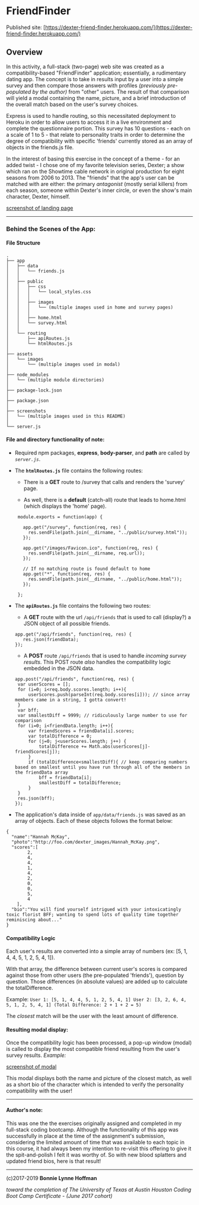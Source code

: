 # FriendFinder

Published site: [https://dexter-friend-finder.herokuapp.com/](https://dexter-friend-finder.herokuapp.com/)

## Overview

In this activity, a full-stack (two-page) web site was created as a compatibility-based "FriendFinder" application; essentially, a rudimentary dating app. The concept is to take in results input by a user into a simple survey and then compare those answers with profiles *(previously pre-populated by the author)* from "other" users. The result of that comparison will yield a modal containing the name, picture, and a brief introduction of the overall match based on the user's survey choices. 

Express is used to handle routing, so this necessitated deployment to Heroku in order to allow users to access it in a live environment and complete the questionnaire portion. This survey has 10 questions - each on a scale of 1 to 5 - that relate to personality traits in order to determine the degree of compatibility with specific 'friends' currently stored as an array of objects in the friends.js file.

In the interest of basing this exercise in the concept of a theme - for an added twist - I chose one of my favorite television series, Dexter; a show which ran on the Showtime cable network in original production for eight seasons from 2006 to 2013. The "friends" that the app's user can be matched with are either: the primary *antagonist* (mostly serial killers) from each season, someone within Dexter's inner circle, or even the show's main character, Dexter, himself.

[screenshot of landing page](https://foo.com/foo.png)

- - -

### Behind the Scenes of the App:

#### File Structure

```
.
├── app
│   ├── data
│	│	└── friends.js
│	│	
│	├── public
│	│	├── css
│	│	│   └── local_styles.css
│	│	│
│	│	├── images
│	│	│   └── (multiple images used in home and survey pages)
│	│	│	
│	│	├── home.html
│	│	└── survey.html
│	│ 
│	└── routing
│		├── apiRoutes.js
│		└── htmlRoutes.js
│
├── assets
│   └── images
│		└── (multiple images used in modal)
│
├── node_modules
│	└── (multiple module directories)
│
├── package-lock.json
│ 
├── package.json
│
├── screenshots
│   └── (multiple images used in this README)
│
└── server.js

```

#### File and directory functionality of note:

* Required npm packages, **express**, **body-parser**, and **path** are called by *`server.js`*.


* The **`htmlRoutes.js`** file contains the following routes:

   * There is a **GET** route to /survey that calls and renders the 'survey' page.

   * As well, there is a **default** (catch-all) route that leads to home.html (which displays the 'home' page).

   ```
	module.exports = function(app) {

	  app.get("/survey", function(req, res) {
	    res.sendFile(path.join(__dirname, "../public/survey.html"));
	  });

	  app.get("/images/Favicon.ico", function(req, res) {
	    res.sendFile(path.join(__dirname, req.url));
	  });

	  // If no matching route is found default to home
	  app.get("*", function(req, res) {
	    res.sendFile(path.join(__dirname, "../public/home.html"));
	  });

	};
   ```

* The **`apiRoutes.js`** file contains the following two routes:

   * A **GET** route with the url `/api/friends` that is used to call (display?) a JSON object of all possible friends.

   ```
   app.get("/api/friends", function(req, res) {
      res.json(friendData);
  });
  ```

   * A **POST** route `/api/friends` that is used to handle *incoming survey results*. This POST route *also* handles the compatibility logic embedded in the JSON data.

   ```
   app.post("/api/friends", function(req, res) {
	var userScores = [];
	for (i=0; i<req.body.scores.length; i++){
		userScores.push(parseInt(req.body.scores[i])); // since array members came in a string, I gotta convert!
	}
	var bff;
	var smallestDiff = 9999; // ridiculously large number to use for comparison
	for (i=0; i<friendData.length; i++){
		var friendScores = friendData[i].scores;
		var totalDifference = 0;
		for (j=0; j<userScores.length; j++) {
			totalDifference += Math.abs(userScores[j]-friendScores[j]);
		}
		if (totalDifference<smallestDiff){ // keep comparing numbers based on smallest until you have run through all of the members in the friendData array
			bff = friendData[i];
			smallestDiff = totalDifference;
		}
	}
	res.json(bff);
  });
  ```

* The application's data inside of `app/data/friends.js` was saved as an array of objects. Each of these objects follows the format below: 

```
{
  "name":"Hannah McKay",
  "photo":"http://foo.com/dexter_images/Hannah_McKay.png",
  "scores":[
		2, 
    	4, 
    	4, 
    	1, 
    	4, 
    	2, 
    	0, 
    	0, 
    	5, 
    	4
	],
  "bio":"You will find yourself intrigued with your intoxicatingly toxic florist BFF; wanting to spend lots of quality time together reminiscing about..."
}

```


#### Compatibility Logic

Each user's results are converted into a simple array of numbers (ex: [5, 1, 4, 4, 5, 1, 2, 5, 4, 1]).

With that array, the difference between current user's scores is compared against those from other users (the pre-populated 'friends'), question by question. Those differences (in absolute values) are added up to calculate the totalDifference.

Example:
			```
		User 1: [5, 1, 4, 4, 5, 1, 2, 5, 4, 1]
		User 2: [3, 2, 6, 4, 5, 1, 2, 5, 4, 1]
		(Total Difference: 2 + 1 + 2 = 5)
    		```

The *closest* match will be the user with the least amount of difference.


#### Resulting modal display:

Once the compatibility logic has been processed, a pop-up window (modal) is called to display the most compatible friend resulting from the user's survey results. *Example:*

[screenshot of modal](https://foo.com/foo.png)

This modal displays both the name and picture of the closest match, as well as a short bio of the character which is intended to verify the personality compatibility with the user!


- - -

#### Author's note:

This was one the the exercises originally assigned and completed in my full-stack coding bootcamp. Although the functionality of this app was successfully in place at the time of the assignment's submission, considering the limited amount of time that was available to each topic in this course, it had always been my intention to re-visit this offering to give it the spit-and-polish I felt it was worthy of. So with new blood splatters and updated friend bios, here is that result!

- - - 


(c)2017-2019 __Bonnie Lynne Hoffman__ 

*toward the completion of The University of Texas at Austin Houston Coding Boot Camp Certificate - (June 2017 cohort)*


